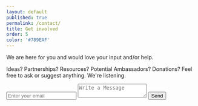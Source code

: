 ```yaml
---
layout: default
published: true
permalink: /contact/
title: Get involved
order: 5
color: '#789EAF'
---
```


We are here for you and would love your input and/or help.

Ideas? Partnerships? Resources? Potential Ambassadors? Donations? Feel free to ask or suggest anything. We're listening.

<form class="contact" action="https://formspree.io/joedbarham@gmail.com"
      method="POST">
  <input id="email" type="email" name="_replyto" placeholder="Enter your email" required>
  <input type="hidden" name="_next" value="/thanks" />
  <textarea id="message" type="text" name="name" placeholder="Write a Message"></textarea>
  <input type="submit" value="Send">
</form>
